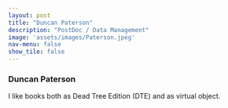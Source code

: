```yaml
---
layout: post
title: "Duncan Paterson"
description: "PostDoc / Data Management"
image: 'assets/images/Paterson.jpeg'
nav-menu: false
show_tile: false
---
```


### Duncan Paterson
I like books both as Dead Tree Edition (DTE) and as virtual object.
